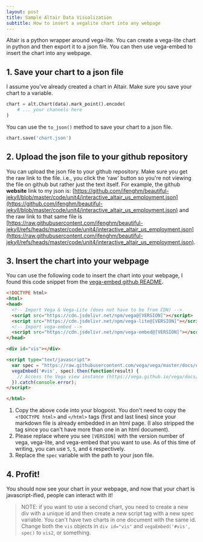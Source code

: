 ```yaml
---
layout: post
title: Sample Altair Data Visualization
subtitle: How to insert a vegalite chart into any webpage
---
```


Altair is a python wrapper around vega-lite. You can create a vega-lite chart in python and then export it to a json file. You can then use vega-embed to insert the chart into any webpage.

## 1. Save your chart to a json file

I assume you've already created a chart in Altair. Make sure you save your chart to a variable. 

```python
chart = alt.Chart(data).mark_point().encode(
    # ... your channels here
)
```

You can use the `to_json()` method to save your chart to a json file.

```python
chart.save('chart.json')
```

## 2. Upload the json file to your github repository

You can upload the json file to your github repository. Make sure you get the raw link to the file. i.e., you click the 'raw' button so you're not viewing the file on github but rather just the text itself. For example, the github **website** link to my json is: [https://github.com/ifenghm/beautiful-jekyll/blob/master/code/unit4/interactive_altair_us_employment.json](https://github.com/ifenghm/beautiful-jekyll/blob/master/code/unit4/interactive_altair_us_employment.json) and the raw link to that same file is [https://raw.githubusercontent.com/ifenghm/beautiful-jekyll/refs/heads/master/code/unit4/interactive_altair_us_employment.json](https://raw.githubusercontent.com/ifenghm/beautiful-jekyll/refs/heads/master/code/unit4/interactive_altair_us_employment.json).

## 3. Insert the chart into your webpage

You can use the following code to insert the chart into your webpage, I found this code snippet from the [vega-embed github README](https://github.com/vega/vega-embed?tab=readme-ov-file#directly-in-the-browser). 

```html
<!DOCTYPE html>
<html>
<head>
  <!-- Import Vega & Vega-Lite (does not have to be from CDN) -->
  <script src="https://cdn.jsdelivr.net/npm/vega@[VERSION]"></script>
  <script src="https://cdn.jsdelivr.net/npm/vega-lite@[VERSION]"></script>
  <!-- Import vega-embed -->
  <script src="https://cdn.jsdelivr.net/npm/vega-embed@[VERSION]"></script>
</head>

<div id="vis"></div>

<script type="text/javascript">
  var spec = "https://raw.githubusercontent.com/vega/vega/master/docs/examples/bar-chart.vg.json";
  vegaEmbed('#vis', spec).then(function(result) {
    // Access the Vega view instance (https://vega.github.io/vega/docs/api/view/) as result.view
  }).catch(console.error);
</script>

</html>
```

1. Copy the above code into your blogpost. You don't need to copy the `<!DOCTYPE html>` and `</html>` tags (first and last lines) since your markdown file is already embedded in an html page. (I also stripped the <body> tag since you can't have more than one in an html document).
2. Please replace where you see `[VERSION]` with the version number of vega, vega-lite, and vega-embed that you want to use. As of this time of writing, you can use `5`, `5`, and `6` respectively.
3. Replace the `spec` variable with the path to your json file.

## 4. Profit!

You should now see your chart in your webpage, and now that your chart is javascript-ified, people can interact with it!

<head>
  <!-- Import Vega & Vega-Lite (does not have to be from CDN) -->
  <script src="https://cdn.jsdelivr.net/npm/vega@5.31.0"></script>
  <script src="https://cdn.jsdelivr.net/npm/vega-lite@5.23.0"></script>
  <!-- Import vega-embed -->
  <script src="https://cdn.jsdelivr.net/npm/vega-embed@6.29.0"></script>
</head>
<body>

<div id="vis"></div>

<script type="text/javascript">
  var spec = "https://raw.githubusercontent.com/ifenghm/beautiful-jekyll/refs/heads/master/code/unit4/interactive_altair_us_employment.json";
  vegaEmbed('#vis', spec).then(function(result) {
    // Access the Vega view instance (https://vega.github.io/vega/docs/api/view/) as result.view
  }).catch(console.error);
</script>
</body>

> NOTE: if you want to use a second chart, you need to create a new div with a unique id and then create a new script tag with a new spec variable. You can't have two charts in one document with the same id. Change both the `vis` objects in `div id="vis"` and `vegaEmbed('#vis', spec)` to `vis2`, or something.